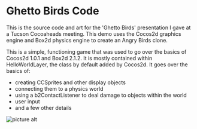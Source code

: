 # Ghetto Birds Code #
This is the source code and art for the 'Ghetto Birds' presentation I gave at a Tucson Cocoaheads meeting. This demo uses the Cocos2d graphics engine and Box2d physics engine to create an Angry Birds clone.

This is a simple, functioning game that was used to go over the basics of Cocos2d 1.0.1 and Box2d 2.1.2. It is mostly contained within HelloWorldLayer, the class by default added by Cocos2d. It goes over the basics of:

 * creating CCSprites and other display objects
 * connecting them to a physics world
 * using a b2ContactListener to deal damage to objects within the world
 * user input
 * and a few other details
 
![picture alt](https://github.com/robotron2084/GhettoBirds/raw/master/Creative/gb_screenshot.png) 